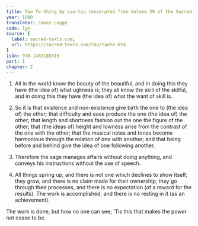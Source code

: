 ```yaml
---
title: Tao Te Ching by Lao-tzu (excerpted from Volume 39 of the Sacred Books of the East.)
year: 1890
translator: James Legge
code: lge
source: {
  label: sacred-texts.com,
  url: https://sacred-texts.com/tao/taote.htm
}
isbn: 978-1402185915
part: 1
chapter: 2
---
```

1. All in the world know the beauty of the beautiful, and in doing
this they have (the idea of) what ugliness is; they all know the skill
of the skilful, and in doing this they have (the idea of) what the
want of skill is. 

2. So it is that existence and non-existence give birth the one to
(the idea of) the other; that difficulty and ease produce the one
(the idea of) the other; that length and shortness fashion out the
one the figure of the other; that (the ideas of) height and lowness
arise from the contrast of the one with the other; that the musical
notes and tones become harmonious through the relation of one with
another; and that being before and behind give the idea of one following
another. 

3. Therefore the sage manages affairs without doing anything, and
conveys his instructions without the use of speech. 

4. All things spring up, and there is not one which declines to show
itself; they grow, and there is no claim made for their ownership;
they go through their processes, and there is no expectation (of a
reward for the results). The work is accomplished, and there is no
resting in it (as an achievement). 

The work is done, but how no one can see; 
'Tis this that makes the power not cease to be.
